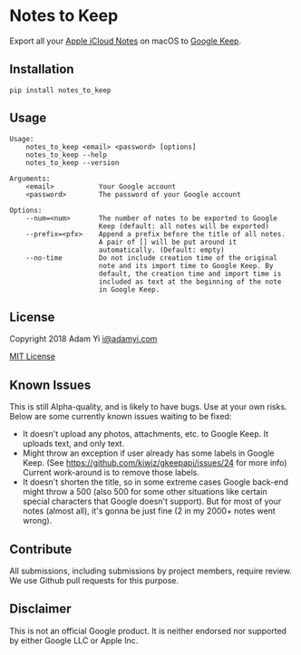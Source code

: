 # Notes to Keep
Export all your [Apple iCloud Notes](https://www.icloud.com/notes) on macOS to [Google Keep](https://keep.corp.google.com).

## Installation
```
pip install notes_to_keep
```

## Usage
```
Usage:
    notes_to_keep <email> <password> [options]
    notes_to_keep --help
    notes_to_keep --version

Arguments:
    <email>           Your Google account
    <password>        The password of your Google account

Options:
    --num=<num>       The number of notes to be exported to Google
                      Keep (default: all notes will be exported)
    --prefix=<pfx>    Append a prefix before the title of all notes.
                      A pair of [] will be put around it
                      automatically. (Default: empty)
    --no-time         Do not include creation time of the original
                      note and its import time to Google Keep. By
                      default, the creation time and import time is
                      included as text at the beginning of the note
                      in Google Keep.
```

## License
Copyright 2018 Adam Yi <i@adamyi.com>

[MIT License](LICENSE)

## Known Issues
This is still Alpha-quality, and is likely to have bugs. Use at your own risks. Below are some currently known issues waiting to be fixed:

* It doesn't upload any photos, attachments, etc. to Google Keep. It uploads text, and only text.
* Might throw an exception if user already has some labels in Google Keep. (See https://github.com/kiwiz/gkeepapi/issues/24 for more info) Current work-around is to remove those labels.
* It doesn't shorten the title, so in some extreme cases Google back-end might throw a 500 (also 500 for some other situations like certain special characters that Google doesn't support). But for most of your notes (almost all), it's gonna be just fine (2 in my 2000+ notes went wrong).

## Contribute
All submissions, including submissions by project members, require review. We use Github pull requests for this purpose.

## Disclaimer
This is not an official Google product. It is neither endorsed nor supported by either Google LLC or Apple Inc.
